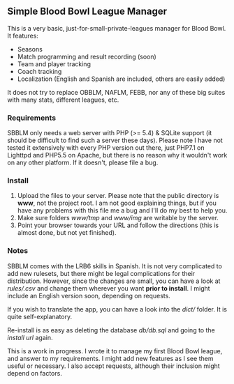 ## Simple Blood Bowl League Manager

This is a very basic, just-for-small-private-leagues manager for Blood Bowl. It features:

  - Seasons
  - Match programming and result recording (soon)
  - Team and player tracking
  - Coach tracking
  - Localization (English and Spanish are included, others are easily added)

It does not try to replace OBBLM, NAFLM, FEBB, nor any of these big suites with many stats, different leagues, etc.

### Requirements

SBBLM only needs a web server with PHP (>= 5.4) & SQLite support (it should be difficult to find such a server these days).
Please note I have not tested it extensively with every PHP version out there, just PHP7.1 on Lighttpd and PHP5.5 on Apache,
but there is no reason why it wouldn't work on any other platform. If it doesn't, please file a bug.

### Install

  1. Upload the files to your server. Please note that the public directory is **www**, not the project root. I am not good
  explaining things, but if you have any problems with this file me a bug and I'll do my best to help you.
  2. Make sure folders *www/tmp* and *www/img* are writable by the server.
  3. Point your browser towards your URL and follow the directions (this is almost done, but not yet finished).

### Notes

SBBLM comes with the LRB6 skills in Spanish. It is not very complicated to add new rulesets, but there might be legal 
complications for their distribution. However, since the changes are small, you can have a look at *rules/<files>.csv*
and change them wherever you want **prior to install**. I might include an English version soon, depending on requests.

If you wish to translate the app, you can have a look into the *dict/* folder. It is quite self-explanatory.

Re-install is as easy as deleting the database *db/db.sql* and going to the *install url* again.

This is a work in progress. I wrote it to manage my first Blood Bowl league, and answer to my requirements. I might add 
new features as I see them useful or necessary. I also accept requests, although their inclusion might depend on factors.
